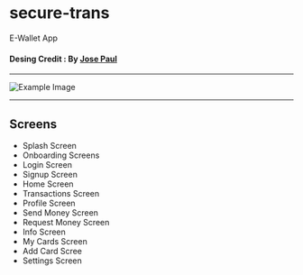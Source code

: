 # secure-trans

E-Wallet App

#### Desing Credit : By  [Jose Paul](https://www.figma.com/community/file/1090938020479002157)  

-------------  
![Example Image](splashscreen.png)


-------------  

## Screens  
- Splash Screen  
- Onboarding Screens
- Login Screen
- Signup Screen
- Home Screen 
- Transactions Screen
- Profile Screen
- Send Money Screen
- Request Money Screen
- Info Screen
- My Cards Screen
- Add Card Scree
- Settings Screen
